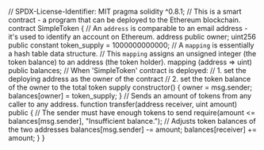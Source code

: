 // SPDX-License-Identifier: MIT
pragma solidity ^0.8.1;
// This is a smart contract - a program that can be deployed to the Ethereum blockchain.
contract SimpleToken {
    // An `address` is comparable to an email address - it's used to identify an account on Ethereum.
    address public owner;
    uint256 public constant token_supply = 1000000000000;
    // A `mapping` is essentially a hash table data structure.
    // This `mapping` assigns an unsigned integer (the token balance) to an address (the token holder).
    mapping (address => uint) public balances;
	// When 'SimpleToken' contract is deployed:
	// 1. set the deploying address as the owner of the contract
	// 2. set the token balance of the owner to the total token supply
    constructor() {
        owner = msg.sender;
        balances[owner] = token_supply;
    }
    // Sends an amount of tokens from any caller to any address.
    function transfer(address receiver, uint amount) public {
        // The sender must have enough tokens to send
        require(amount <= balances[msg.sender], "Insufficient balance.");
        // Adjusts token balances of the two addresses
        balances[msg.sender] -= amount;
        balances[receiver] += amount;
    }
}
